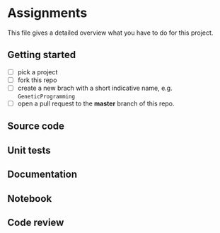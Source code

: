 # Assignments

This file gives a detailed overview what you have to do for this project.

## Getting started

- [ ] pick a project
- [ ] fork this repo
- [ ] create a new brach with a short indicative name, e.g. `GeneticProgramming`
- [ ] open a pull request to the **master** branch of this repo.

## Source code

## Unit tests

## Documentation

## Notebook

## Code review